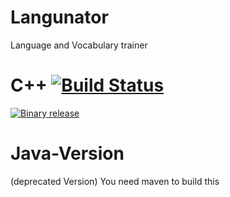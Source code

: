 Langunator
==========
Language and Vocabulary trainer

C++ [![Build Status](https://travis-ci.org/MichaelSp/Langunator.png?branch=master)](https://travis-ci.org/MichaelSp/Langunator)
====
[<img src="http://www.vlc.de/img/download_button.png" alt="Binary release" />](https://github.com/MichaelSp/Langunator/releases)


Java-Version
====
(deprecated Version)
You need maven to build this
